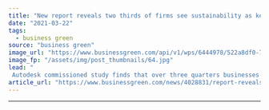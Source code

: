 ```yaml
---
title: "New report reveals two thirds of firms see sustainability as key to corporate strategy"
date: "2021-03-22"
tags: 
  - business green
source: "business green"
image_url: "https://www.businessgreen.com/api/v1/wps/6444978/522a8df0-7bd5-4929-b7a9-ab07bb343272/2/iStock-1222647141-185x114.jpg"
image_fp: "/assets/img/post_thumbnails/64.jpg"
lead: "
 Autodesk commissioned study finds that over three quarters businesses believe embracing sustainability measures gives them a strategic edge ..."
article_url: "https://www.businessgreen.com/news/4028831/report-reveals-thirds-firms-sustainability-key-corporate-strategy"
---
```


---
